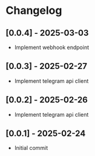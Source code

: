 # Changelog

## [0.0.4] - 2025-03-03
- Implement webhook endpoint

## [0.0.3] - 2025-02-27
- Implement telegram api client

## [0.0.2] - 2025-02-26
- Implement telegram api client

## [0.0.1] - 2025-02-24
- Initial commit
